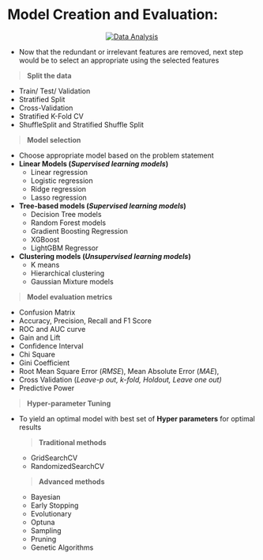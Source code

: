 #    Model Creation and Evaluation:  
<p align="center">
  <a href="https://github.com/shreeramgs/roadmap/blob/main/Data%20Analysis/readme.md">
    <img src="https://github.com/shreeramgs/roadmap/assets/40434495/d2dcab5e-4813-48f5-b35e-eff8796b7920" alt="Data Analysis">
  </a>
</p>
 
-   Now that the redundant or irrelevant features are removed, next step would be to select an appropriate using the selected features
>   **Split the data**
-   Train/ Test/ Validation
-   Stratified Split
-   Cross-Validation
-   Stratified K-Fold CV
-   ShuffleSplit and Stratified Shuffle Split

>   **Model selection**
-   Choose appropriate model based on the problem statement
-   **Linear Models (_Supervised learning models_)**
    -   Linear regression
    -   Logistic regression
    -   Ridge regression
    -   Lasso regression
-   **Tree-based models (_Supervised learning models_)**
    -   Decision Tree models
    -   Random Forest models
    -   Gradient Boosting Regression
    -   XGBoost
    -   LightGBM Regressor
-   **Clustering models (_Unsupervised learning models_)**
    -   K means
    -   Hierarchical clustering
    -   Gaussian Mixture models

>   **Model evaluation metrics**
-   Confusion Matrix
-   Accuracy, Precision, Recall and F1 Score
-   ROC and AUC curve 
-   Gain and Lift 
-   Confidence Interval
-   Chi Square
-   Gini Coefficient
-   Root Mean Square Error (_RMSE_), Mean Absolute Error (_MAE_), 
-   Cross Validation (_Leave-p out, k-fold, Holdout, Leave one out)_
-   Predictive Power

>   **Hyper-parameter Tuning**
-   To yield an optimal model with best set of **Hyper parameters** for optimal results

    >   **Traditional methods**
    -   GridSearchCV
    -   RandomizedSearchCV

    >   **Advanced methods**
    -   Bayesian
    -   Early Stopping
    -   Evolutionary
    -   Optuna
    -   Sampling
    -   Pruning
    -   Genetic Algorithms
